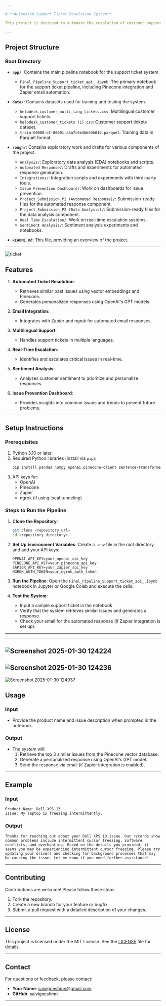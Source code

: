 ```yaml
---

# **Automated Support Ticket Resolution System**

This project is designed to automate the resolution of customer support tickets using advanced NLP techniques, vector databases, and integrations with third-party tools like Pinecone and Zapier. The system retrieves similar past issues, generates personalized responses, and integrates with email systems for seamless communication.

---
```


## **Project Structure**

### **Root Directory**
- **`app/`**: Contains the main pipeline notebook for the support ticket system.
  - `Final_Pipeline_Support_ticket_api_.ipynb`: The primary notebook for the support ticket pipeline, including Pinecone integration and Zapier email automation.
    
- **`data/`**: Contains datasets used for training and testing the system.
  - `helpdesk_customer_multi_lang_tickets.csv`: Multilingual customer support tickets.
  - `helpdesk_customer_tickets (1).csv`: Customer support tickets dataset.
  - `train-00000-of-00001-a5a7c6e4bb30b016.parquet`: Training data in Parquet format.
    
- **`rough/`**: Contains exploratory work and drafts for various components of the project.
  - `Analysis/`: Exploratory data analysis (EDA) notebooks and scripts.
  - `Automated Response/`: Drafts and experiments for automated response generation.
  - `Integrations/`: Integration scripts and experiments with third-party tools.
  - `Issue Prevention Dashboard/`: Work on dashboards for issue prevention.
  - `Project_Submission_P2 (Automated Response)/`: Submission-ready files for the automated response component.
  - `Project_Submission_P2 (Data Analysis)/`: Submission-ready files for the data analysis component.
  - `Real Time Escalation/`: Work on real-time escalation systems.
  - `Sentiment Analysis/`: Sentiment analysis experiments and notebooks.
- **`README.md`**: This file, providing an overview of the project.

---


![ticket](https://github.com/user-attachments/assets/d167bdc6-392e-4b37-8e44-f5d38deee258)


## **Features**

1. **Automated Ticket Resolution**:
   - Retrieves similar past issues using vector embeddings and Pinecone.
   - Generates personalized responses using OpenAI's GPT models.

2. **Email Integration**:
   - Integrates with Zapier and ngrok for automated email responses.

3. **Multilingual Support**:
   - Handles support tickets in multiple languages.

4. **Real-Time Escalation**:
   - Identifies and escalates critical issues in real-time.

5. **Sentiment Analysis**:
   - Analyzes customer sentiment to prioritize and personalize responses.

6. **Issue Prevention Dashboard**:
   - Provides insights into common issues and trends to prevent future problems.

---

## **Setup Instructions**

### **Prerequisites**
1. Python 3.10 or later.
2. Required Python libraries (install via `pip`):
   ```bash
   pip install pandas numpy openai pinecone-client sentence-transformers transformers ngrok zapier
   ```
3. API keys for:
   - OpenAI
   - Pinecone
   - Zapier
   - ngrok (if using local tunneling)

### **Steps to Run the Pipeline**
1. **Clone the Repository**:
   ```bash
   git clone <repository_url>
   cd <repository_directory>
   ```

2. **Set Up Environment Variables**:
   Create a `.env` file in the root directory and add your API keys:
   ```
   OPENAI_API_KEY=your_openai_api_key
   PINECONE_API_KEY=your_pinecone_api_key
   ZAPIER_API_KEY=your_zapier_api_key
   NGROK_AUTH_TOKEN=your_ngrok_auth_token
   ```

3. **Run the Pipeline**:
   Open the `Final_Pipeline_Support_ticket_api_.ipynb` notebook in Jupyter or Google Colab and execute the cells.

4. **Test the System**:
   - Input a sample support ticket in the notebook.
   - Verify that the system retrieves similar issues and generates a response.
   - Check your email for the automated response (if Zapier integration is set up).

---
--------------------------------------------------------------------------------------------------------------
![Screenshot 2025-01-30 124224](https://github.com/user-attachments/assets/05e49ef1-638a-4055-9cde-dd17624ef60e)
--------------------------------------------------------------------------------------------------------------
![Screenshot 2025-01-30 124236](https://github.com/user-attachments/assets/a243aab1-16ee-431d-9586-ae26a7021f9a)
--------------------------------------------------------------------------------------------------------------
![Screenshot 2025-01-30 124937](https://github.com/user-attachments/assets/fc72c690-c40a-470a-aaa5-3115c6236135)

## **Usage**

### **Input**
- Provide the product name and issue description when prompted in the notebook.

### **Output**
- The system will:
  1. Retrieve the top 3 similar issues from the Pinecone vector database.
  2. Generate a personalized response using OpenAI's GPT model.
  3. Send the response via email (if Zapier integration is enabled).

---

## **Example**

### **Input**
```
Product Name: Dell XPS 13
Issue: My laptop is freezing intermittently.
```

### **Output**
```
Thanks for reaching out about your Dell XPS 13 issue. Our records show common problems include intermittent cursor freezing, software conflicts, and overheating. Based on the details you provided, it seems you may be experiencing intermittent cursor freezing. Please try updating your drivers and checking for background processes that may be causing the issue. Let me know if you need further assistance!
```

---

## **Contributing**

Contributions are welcome! Please follow these steps:
1. Fork the repository.
2. Create a new branch for your feature or bugfix.
3. Submit a pull request with a detailed description of your changes.

---

## **License**

This project is licensed under the MIT License. See the [LICENSE](LICENSE) file for details.

---

## **Contact**

For questions or feedback, please contact:
- **Your Name**: saivigneshmn@gmail.com
- **GitHub**: saivigneshmn

---
